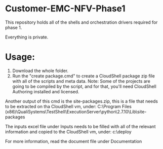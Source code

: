 # Customer-EMC-NFV-Phase1
This repository holds all of the shells and orchestration drivers required for phase 1.

Everything is private.

# Usage:
1. Download the whole folder.
2. Run the "create package.cmd" to create a CloudShell package zip file with all of the scripts and meta data.
Note: Some of the projects are going to be compiled by the script, and for that, you'll need CloudShell Authoring installed and licensed.

Another output of this cmd is the site-packages.zip, this is a file that needs to be extracted on tha CloudShell vm, under:
C:\Program Files (x86)\QualiSystems\TestShell\ExecutionServer\python\2.7.10\Lib\site-packages

The inputs excel file under Inputs needs to be filled with all of the relevant information and copied to the CloudShell vm, under:
c:\deploy

For more information, read the document file under Documentation
